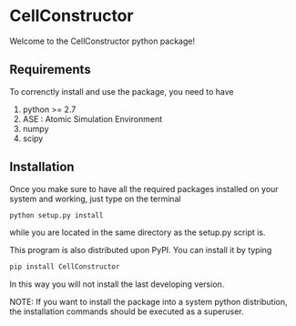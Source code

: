 # CellConstructor

Welcome to the CellConstructor python package!

## Requirements

To correnctly install and use the package, you need to have
1. python >= 2.7
2. ASE : Atomic Simulation Environment
3. numpy
4. scipy

## Installation

Once you make sure to have all the required packages installed on your system
and working, just type on the terminal

```bash
python setup.py install
```

while you are located in the same directory as the setup.py script is.

This program is also distributed upon PyPI. You can install it by typing

```bash
pip install CellConstructor
```
In this way you will not install the last developing version.


NOTE:
If you want to install the package into a system python distribution, the
installation commands should be executed as a superuser.

